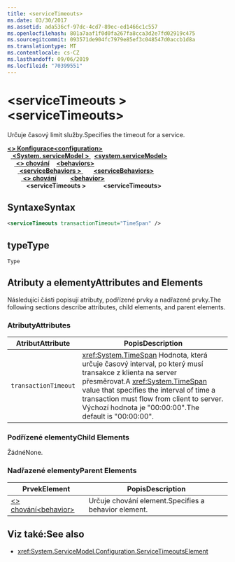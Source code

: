 ```yaml
---
title: <serviceTimeouts>
ms.date: 03/30/2017
ms.assetid: ada536cf-97dc-4cd7-89ec-ed1466c1c557
ms.openlocfilehash: 801a7aaf1f0d0fa267fa8cca3d2e7fd02919c475
ms.sourcegitcommit: 093571de904fc7979e85ef3c048547d0accb1d8a
ms.translationtype: MT
ms.contentlocale: cs-CZ
ms.lasthandoff: 09/06/2019
ms.locfileid: "70399551"
---
```

# <a name="servicetimeouts"></a><span data-ttu-id="bfcea-101">\<serviceTimeouts ></span><span class="sxs-lookup"><span data-stu-id="bfcea-101">\<serviceTimeouts></span></span>
<span data-ttu-id="bfcea-102">Určuje časový limit služby.</span><span class="sxs-lookup"><span data-stu-id="bfcea-102">Specifies the timeout for a service.</span></span>  
  
<span data-ttu-id="bfcea-103">[ **\<> Konfigurace**](../configuration-element.md)</span><span class="sxs-lookup"><span data-stu-id="bfcea-103">[**\<configuration>**](../configuration-element.md)</span></span>\
<span data-ttu-id="bfcea-104">&nbsp;&nbsp;[ **\<System. serviceModel >** ](system-servicemodel.md)</span><span class="sxs-lookup"><span data-stu-id="bfcea-104">&nbsp;&nbsp;[**\<system.serviceModel>**](system-servicemodel.md)</span></span>\
<span data-ttu-id="bfcea-105">&nbsp;&nbsp;&nbsp;&nbsp;[ **\<> chování**](behaviors.md)</span><span class="sxs-lookup"><span data-stu-id="bfcea-105">&nbsp;&nbsp;&nbsp;&nbsp;[**\<behaviors>**](behaviors.md)</span></span>\
<span data-ttu-id="bfcea-106">&nbsp;&nbsp;&nbsp;&nbsp;&nbsp;&nbsp;[ **\<serviceBehaviors >** ](servicebehaviors.md)</span><span class="sxs-lookup"><span data-stu-id="bfcea-106">&nbsp;&nbsp;&nbsp;&nbsp;&nbsp;&nbsp;[**\<serviceBehaviors>**](servicebehaviors.md)</span></span>\
<span data-ttu-id="bfcea-107">&nbsp;&nbsp;&nbsp;&nbsp;&nbsp;&nbsp;&nbsp;&nbsp;[ **\<> chování**](behavior-of-servicebehaviors.md)</span><span class="sxs-lookup"><span data-stu-id="bfcea-107">&nbsp;&nbsp;&nbsp;&nbsp;&nbsp;&nbsp;&nbsp;&nbsp;[**\<behavior>**](behavior-of-servicebehaviors.md)</span></span>\
<span data-ttu-id="bfcea-108">&nbsp;&nbsp;&nbsp;&nbsp;&nbsp;&nbsp;&nbsp;&nbsp;&nbsp;&nbsp; **\<serviceTimeouts >**</span><span class="sxs-lookup"><span data-stu-id="bfcea-108">&nbsp;&nbsp;&nbsp;&nbsp;&nbsp;&nbsp;&nbsp;&nbsp;&nbsp;&nbsp;**\<serviceTimeouts>**</span></span>  
  
## <a name="syntax"></a><span data-ttu-id="bfcea-109">Syntaxe</span><span class="sxs-lookup"><span data-stu-id="bfcea-109">Syntax</span></span>  
  
```xml  
<serviceTimeouts transactionTimeout="TimeSpan" />
```  
  
## <a name="type"></a><span data-ttu-id="bfcea-110">type</span><span class="sxs-lookup"><span data-stu-id="bfcea-110">Type</span></span>  
 `Type`  
  
## <a name="attributes-and-elements"></a><span data-ttu-id="bfcea-111">Atributy a elementy</span><span class="sxs-lookup"><span data-stu-id="bfcea-111">Attributes and Elements</span></span>  
 <span data-ttu-id="bfcea-112">Následující části popisují atributy, podřízené prvky a nadřazené prvky.</span><span class="sxs-lookup"><span data-stu-id="bfcea-112">The following sections describe attributes, child elements, and parent elements.</span></span>  
  
### <a name="attributes"></a><span data-ttu-id="bfcea-113">Atributy</span><span class="sxs-lookup"><span data-stu-id="bfcea-113">Attributes</span></span>  
  
|<span data-ttu-id="bfcea-114">Atribut</span><span class="sxs-lookup"><span data-stu-id="bfcea-114">Attribute</span></span>|<span data-ttu-id="bfcea-115">Popis</span><span class="sxs-lookup"><span data-stu-id="bfcea-115">Description</span></span>|  
|---------------|-----------------|  
|`transactionTimeout`|<span data-ttu-id="bfcea-116"><xref:System.TimeSpan> Hodnota, která určuje časový interval, po který musí transakce z klienta na server přesměrovat.</span><span class="sxs-lookup"><span data-stu-id="bfcea-116">A <xref:System.TimeSpan> value that specifies the interval of time a transaction must flow from client to server.</span></span> <span data-ttu-id="bfcea-117">Výchozí hodnota je "00:00:00".</span><span class="sxs-lookup"><span data-stu-id="bfcea-117">The default is "00:00:00".</span></span>|  
  
### <a name="child-elements"></a><span data-ttu-id="bfcea-118">Podřízené elementy</span><span class="sxs-lookup"><span data-stu-id="bfcea-118">Child Elements</span></span>  
 <span data-ttu-id="bfcea-119">Žádné</span><span class="sxs-lookup"><span data-stu-id="bfcea-119">None.</span></span>  
  
### <a name="parent-elements"></a><span data-ttu-id="bfcea-120">Nadřazené elementy</span><span class="sxs-lookup"><span data-stu-id="bfcea-120">Parent Elements</span></span>  
  
|<span data-ttu-id="bfcea-121">Prvek</span><span class="sxs-lookup"><span data-stu-id="bfcea-121">Element</span></span>|<span data-ttu-id="bfcea-122">Popis</span><span class="sxs-lookup"><span data-stu-id="bfcea-122">Description</span></span>|  
|-------------|-----------------|  
|[<span data-ttu-id="bfcea-123">\<> chování</span><span class="sxs-lookup"><span data-stu-id="bfcea-123">\<behavior></span></span>](behavior-of-endpointbehaviors.md)|<span data-ttu-id="bfcea-124">Určuje chování element.</span><span class="sxs-lookup"><span data-stu-id="bfcea-124">Specifies a behavior element.</span></span>|  
  
## <a name="see-also"></a><span data-ttu-id="bfcea-125">Viz také:</span><span class="sxs-lookup"><span data-stu-id="bfcea-125">See also</span></span>

- <xref:System.ServiceModel.Configuration.ServiceTimeoutsElement>
